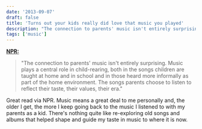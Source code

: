 ```yaml
---
date: '2013-09-07'
draft: false
title: 'Turns out your kids really did love that music you played'
description: "The connection to parents' music isn't entirely surprising. Music plays a central role in child-rearing, both in the songs children are taught at home and in school and in those heard more informally as part of the home environment. The songs parents choose to listen to reflect their taste, their values, their era."
tags: ['music']
---
```


**[NPR:](http://www.npr.org/blogs/health/2013/09/05/219278386/turns-out-your-kids-really-did-love-that-music-you-played)**

> "The connection to parents' music isn't entirely surprising. Music plays a central role in child-rearing, both in the songs children are taught at home and in school and in those heard more informally as part of the home environment. The songs parents choose to listen to reflect their taste, their values, their era."

Great read via NPR.<!-- excerpt --> Music means a great deal to me personally and, the older I get, the more I keep going back to the music I listened to with my parents as a kid. There's nothing quite like re-exploring old songs and albums that helped shape and guide my taste in music to where it is now.
